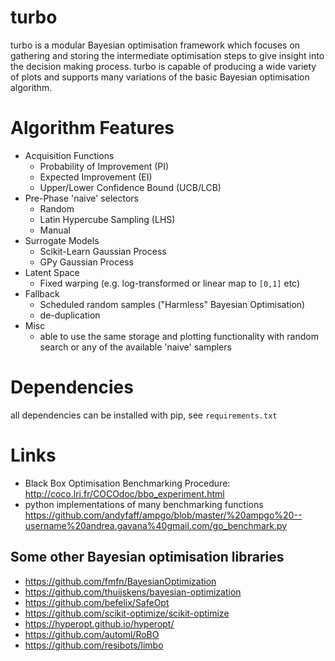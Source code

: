 # turbo #
turbo is a modular Bayesian optimisation framework which focuses on gathering and storing the intermediate optimisation steps to give insight into the decision making process.
turbo is capable of producing a wide variety of plots and supports many variations of the basic Bayesian optimisation algorithm.

# Algorithm Features #
- Acquisition Functions
    - Probability of Improvement (PI)
    - Expected Improvement (EI)
    - Upper/Lower Confidence Bound (UCB/LCB)
- Pre-Phase 'naive' selectors
    - Random
    - Latin Hypercube Sampling (LHS)
    - Manual
- Surrogate Models
    - Scikit-Learn Gaussian Process
    - GPy Gaussian Process
- Latent Space
    - Fixed warping (e.g. log-transformed or linear map to `[0,1]` etc)
- Fallback
    - Scheduled random samples ("Harmless" Bayesian Optimisation)
    - de-duplication
- Misc
    - able to use the same storage and plotting functionality with random search or any of the available 'naive' samplers

# Dependencies #
all dependencies can be installed with pip, see `requirements.txt`


# Links
- Black Box Optimisation Benchmarking Procedure: <http://coco.lri.fr/COCOdoc/bbo_experiment.html>
- python implementations of many benchmarking functions <https://github.com/andyfaff/ampgo/blob/master/%20ampgo%20--username%20andrea.gavana%40gmail.com/go_benchmark.py>

## Some other Bayesian optimisation libraries
- https://github.com/fmfn/BayesianOptimization
- https://github.com/thuijskens/bayesian-optimization
- https://github.com/befelix/SafeOpt
- https://github.com/scikit-optimize/scikit-optimize
- https://hyperopt.github.io/hyperopt/
- https://github.com/automl/RoBO
- https://github.com/resibots/limbo

